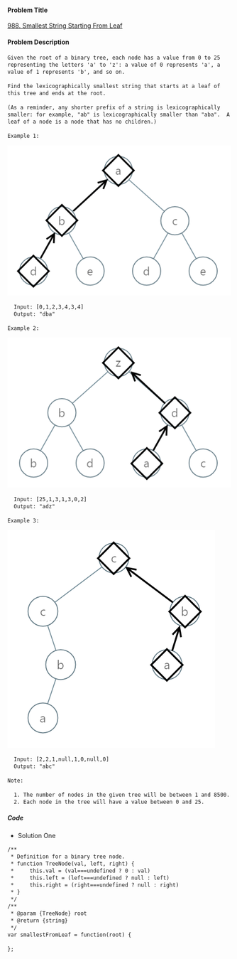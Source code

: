 #### Problem Title
[988. Smallest String Starting From Leaf](https://leetcode.com/problems/smallest-string-starting-from-leaf/)
#### Problem Description
```
Given the root of a binary tree, each node has a value from 0 to 25 representing the letters 'a' to 'z': a value of 0 represents 'a', a value of 1 represents 'b', and so on.

Find the lexicographically smallest string that starts at a leaf of this tree and ends at the root.

(As a reminder, any shorter prefix of a string is lexicographically smaller: for example, "ab" is lexicographically smaller than "aba".  A leaf of a node is a node that has no children.)

Example 1:
```
![1](../../assets/tree/2021-03-01/1.png)
```
  Input: [0,1,2,3,4,3,4]
  Output: "dba"

Example 2:
```
![1](../../assets/tree/2021-03-01/2.png)
```
  Input: [25,1,3,1,3,0,2]
  Output: "adz"

Example 3:
```
![1](../../assets/tree/2021-03-01/3.png)
```
  Input: [2,2,1,null,1,0,null,0]
  Output: "abc"
 
Note:

  1. The number of nodes in the given tree will be between 1 and 8500.
  2. Each node in the tree will have a value between 0 and 25.
```
##### Code

- Solution One
```
/**
 * Definition for a binary tree node.
 * function TreeNode(val, left, right) {
 *     this.val = (val===undefined ? 0 : val)
 *     this.left = (left===undefined ? null : left)
 *     this.right = (right===undefined ? null : right)
 * }
 */
/**
 * @param {TreeNode} root
 * @return {string}
 */
var smallestFromLeaf = function(root) {
    
};
```
